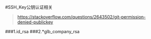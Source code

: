 #SSH_Key公钥认证相关
>https://stackoverflow.com/questions/2643502/git-permission-denied-publickey

###1.id_rsa
###2.*glb_company_rsa




